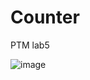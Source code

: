 # Counter

PTM lab5


![image](https://user-images.githubusercontent.com/68146740/180729258-779cdee2-bdf1-4476-960a-2665b5c1bf71.png)
